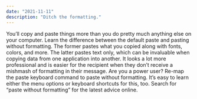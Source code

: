 ```yaml
---
date: "2021-11-11"
description: "Ditch the formatting."
---
```


You’ll copy and paste things more than you do pretty much anything else on your computer. Learn the difference between the default paste and pasting without formatting. The former pastes what you copied along with fonts, colors, and more. The latter pastes text only, which can be invaluable when copying data from one application into another. It looks a lot more professional and is easier for the recipient when they don’t receive a mishmash of formatting in their message. Are you a power user? Re-map the paste keyboard command to paste without formatting. It’s easy to learn either the menu options or keyboard shortcuts for this, too. Search for “paste without formatting” for the latest advice online.

